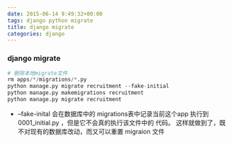 ```yaml
---
date: 2015-06-14 9:49:32+00:00
tags: django python migrate
title: django migrate
categories: django
---
```


### django migrate
```python
# 删除本地migrate文件
rm apps/*/migrations/*.py
python manage.py migrate recruitment --fake-initial
python manage.py makemigrations recruitment
python manage.py migrate recruitment

```

* –fake-inital 会在数据库中的 migrations表中记录当前这个app 执行到 0001_initial.py ，但是它不会真的执行该文件中的 代码。 这样就做到了，既不对现有的数据库改动，而又可以重置 migraion 文件

